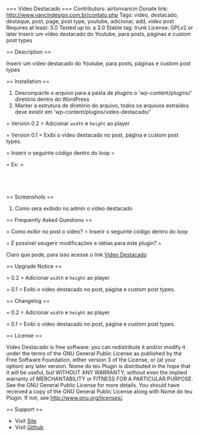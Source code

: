 === Vídeo Destacado ===
Contributors: airtonvancin
Donate link: http://www.vancindesign.com.br/contato.php
Tags: video, destacado, destaque, post, page, post type, youtube, adicionar, add, vídeo post
Requires at least: 3.0
Tested up to: a 3.0
Stable tag: trunk
License: GPLv2 or later
Inserir um vídeo destacado do Youtube, para posts, páginas e custom post types



== Description ==

Inserir um vídeo destacado do Youtube, para posts, páginas e custom post types



== Installation ==

1. Descompacte o arquivo para a pasta de plugins o 'wp-content/plugins/' diretório dentro do WordPress
2. Manter a estrutura de diretório do arquivo, todos os arquivos extraídos deve existir em 'wp-content/plugins/video-destacado/'

= Version 0.2 =
Adicionar <code>width</code> e <code>height</code> ao player

= Version 0.1 =
Exibi o vídeo destacado no post, página e custom post types.

= Inserir o seguinte código dentro do loop = 
<code><?php video_destacado(); ?></code>

= Ex: = 
<code>
<?php

// The Query
query_posts( $args );

// The Loop
while ( have_posts() ) : the_post();
	
	video_destacado();

endwhile;

// Reset Query
wp_reset_query();

?>
</code>


== Screenshots ==

1. Como sera exibido no admin o vídeo destacado



== Frequently Asked Questions ==

= Como exibir no post o vídeo? =
Inserir o seguinte código dentro do loop
<code><?php video_destacado(); ?></code>

= É possível seugerir modificações e idéias para este plugin? =

Claro que pode, para isso acesse o link [Vídeo Destacado](htttp://www.vancindesign.com.br/contato.php)




== Upgrade Notice ==

= 0.2 =
Adicionar <code>width</code> e <code>height</code> ao player

= 0.1 =
Exibi o vídeo destacado no post, página e custom post types.



== Changelog ==

= 0.2 =
Adicionar <code>width</code> e <code>height</code> ao player

= 0.1 =
Exibi o vídeo destacado no post, página e custom post types.




== License ==

Vídeo Destacado is free software: you can redistribute it and/or modify it under the terms of the GNU General Public License as published
by the Free Software Foundation, either version 3 of the License, or (at your option) any later version.
Nome do teu Plugin is distributed in the hope that it will be useful, but WITHOUT ANY WARRANTY; without even the implied warranty of
MERCHANTABILITY or FITNESS FOR A PARTICULAR PURPOSE. See the GNU General Public License for more details.
You should have received a copy of the GNU General Public License along with Nome do teu Plugin. If not, see <http://www.gnu.org/licenses/>.

== Support ==

* Visit [Site](http://www.vancindesign.com.br/contatos.php)
* Visit [Github](https://github.com/airton/video-destacado)